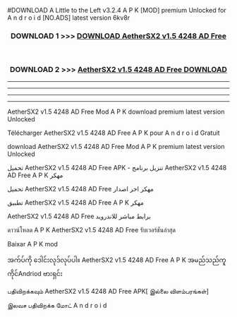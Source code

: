 #DOWNLOAD A Little to the Left v3.2.4 A P K [MOD] premium Unlocked for A n d r o i d [NO.ADS] latest version 6kv8r 



<div align="center">

<h3>DOWNLOAD 1 >>> <a href="https://getmod1.web.app/?judule=Btd Battles">DOWNLOAD AetherSX2 v1.5 4248 AD Free </a></h3><br>

<h3>DOWNLOAD 2 >>> <a href="https://getmod1.web.app/?judule=Btd Battles">AetherSX2 v1.5 4248 AD Free  DOWNLOAD </a></h3>

</div>


----------------------------------------------------------

----------------------------------------------------------

----------------------------------------------------------

----------------------------------------------------------


AetherSX2 v1.5 4248 AD Free  Mod A P K download premium latest version Unlocked

Télécharger AetherSX2 v1.5 4248 AD Free  A P K pour A n d r o i d Gratuit

download AetherSX2 v1.5 4248 AD Free  Mod A P K premium latest version Unlocked

تحميل AetherSX2 v1.5 4248 AD Free  APK - تنزيل برنامج AetherSX2 v1.5 4248 AD Free  A P K مهكر

تحميل AetherSX2 v1.5 4248 AD Free  مهكر اخر اصدار

تطبيق AetherSX2 v1.5 4248 AD Free  A P K مهكر

AetherSX2 v1.5 4248 AD Free  برابط مباشر للاندرويد

ดาวน์โหลด A P K AetherSX2 v1.5 4248 AD Free  รับเวอร์ชันล่าสุด

Baixar A P K mod

အက်ပ်ကို ဒေါင်းလုဒ်လုပ်ပါ။ AetherSX2 v1.5 4248 AD Free  A P K အမည်သည်ကူကိုင်Andriod ဗားရှင်း

பதிவிறக்கவும் AetherSX2 v1.5 4248 AD Free  APK[ இல்லை விளம்பரங்கள்] 
 
இலவச பதிவிறக்க மோட் A n d r o i d



